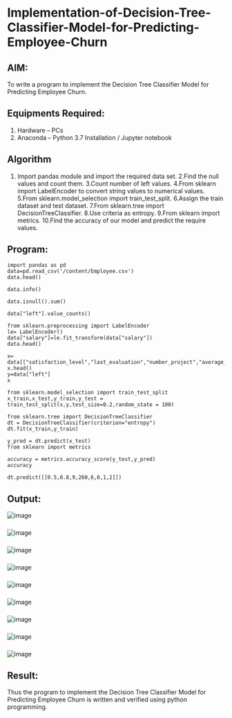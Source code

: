 # Implementation-of-Decision-Tree-Classifier-Model-for-Predicting-Employee-Churn

## AIM:
To write a program to implement the Decision Tree Classifier Model for Predicting Employee Churn.

## Equipments Required:
1. Hardware – PCs
2. Anaconda – Python 3.7 Installation / Jupyter notebook

## Algorithm
1. Import pandas module and import the required data set.
2.Find the null values and count them.
3.Count number of left values.
4.From sklearn import LabelEncoder to convert string values to numerical values.
5.From sklearn.model_selection import train_test_split.
6.Assign the train dataset and test dataset.
7.From sklearn.tree import DecisionTreeClassifier.
8.Use criteria as entropy.
9.From sklearn import metrics.
10.Find the accuracy of our model and predict the require values.

## Program:
```
import pandas as pd
data=pd.read_csv('/content/Employee.csv')
data.head()

data.info()

data.isnull().sum()

data["left"].value_counts()

from sklearn.preprocessing import LabelEncoder
le= LabelEncoder()
data["salary"]=le.fit_transform(data["salary"])
data.head()

x= data[["satisfaction_level","last_evaluation","number_project","average_montly_hours","time_spend_company","Work_accident","promotion_last_5years","salary"]]
x.head()
y=data["left"]
x

from sklearn.model_selection import train_test_split
x_train,x_test,y_train,y_test = train_test_split(x,y,test_size=0.2,random_state = 100)

from sklearn.tree import DecisionTreeClassifier
dt = DecisionTreeClassifier(criterion="entropy")
dt.fit(x_train,y_train)

y_pred = dt.predict(x_test)
from sklearn import metrics

accuracy = metrics.accuracy_score(y_test,y_pred)
accuracy

dt.predict([[0.5,0.8,9,260,6,0,1,2]])
```
## Output:
![image](https://github.com/mathes6112004/Implementation-of-Decision-Tree-Classifier-Model-for-Predicting-Employee-Churn/assets/119477782/1ca427f4-71db-4cea-bf28-6294ca92b7e7)
###
![image](https://github.com/mathes6112004/Implementation-of-Decision-Tree-Classifier-Model-for-Predicting-Employee-Churn/assets/119477782/7963233b-2cfb-4600-bf42-e3169227b083)
###
![image](https://github.com/mathes6112004/Implementation-of-Decision-Tree-Classifier-Model-for-Predicting-Employee-Churn/assets/119477782/223f7d0c-6dbd-46fb-ab0e-fb13bd78b102)
###
![image](https://github.com/mathes6112004/Implementation-of-Decision-Tree-Classifier-Model-for-Predicting-Employee-Churn/assets/119477782/c0478d18-4b69-407c-a536-11875baeadc7)
###
![image](https://github.com/mathes6112004/Implementation-of-Decision-Tree-Classifier-Model-for-Predicting-Employee-Churn/assets/119477782/ef1caf85-0cb1-4c8f-b57a-0bd5d3232022)
###
![image](https://github.com/mathes6112004/Implementation-of-Decision-Tree-Classifier-Model-for-Predicting-Employee-Churn/assets/119477782/d11d1764-f78d-4b3a-96a3-ec5fb2e9462f)
###
![image](https://github.com/mathes6112004/Implementation-of-Decision-Tree-Classifier-Model-for-Predicting-Employee-Churn/assets/119477782/350ef7e2-43f9-4f80-93b3-3f8eefe0304e)
###
![image](https://github.com/mathes6112004/Implementation-of-Decision-Tree-Classifier-Model-for-Predicting-Employee-Churn/assets/119477782/45167227-cdf6-4553-adaa-06f13ab3dc04)
###
![image](https://github.com/mathes6112004/Implementation-of-Decision-Tree-Classifier-Model-for-Predicting-Employee-Churn/assets/119477782/43007f89-2807-423a-b9e5-6c2fdbf4d2c2)

## Result:
Thus the program to implement the  Decision Tree Classifier Model for Predicting Employee Churn is written and verified using python programming.
